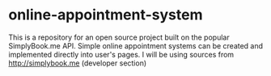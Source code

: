 # online-appointment-system
This is a repository for an open source project built on the popular SimplyBook.me API. Simple online appointment systems can be created and implemented directly into user's pages. I will be using sources from http://simplybook.me (developer section)
